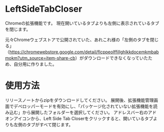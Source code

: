 # LeftSideTabCloser

Chromeの拡張機能です。
現在開いているタブよりも左側に表示されているタブを閉じます。

元々Chromeウェブストアで公開されていた、あれこれ様の「左側のタブを閉じる」（<a>https://chromewebstore.google.com/detail/flcppeolffillghlkkdocemkmbabmokm?utm_source=item-share-cb</a>）がダウンロードできなくなっていたため、自分用に作りました。

# 使用方法

リリースノートからzipをダウンロードしてください。
展開後、拡張機能管理画面でデベロッパーモードを有効にし、「パッケージ化されていない拡張機能を読み込む」から展開したフォルダーを選択してください。
アドレスバー右のアドオンアイコンから、Left Side Tab Closerをクリックすると、開いているタブよりも左側のタブがすべて閉じます。
